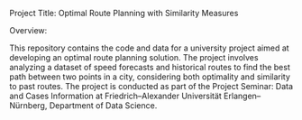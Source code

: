 Project Title: Optimal Route Planning with Similarity Measures

Overview:

This repository contains the code and data for a university project aimed at developing an optimal route planning solution. The project involves analyzing a dataset of speed forecasts and historical routes to find the best path between two points in a city, considering both optimality and similarity to past routes. The project is conducted as part of the Project Seminar: Data and Cases Information at Friedrich–Alexander Universität Erlangen–Nürnberg, Department of Data Science.
